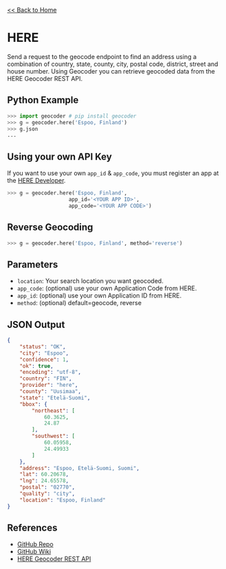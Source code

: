 [<< Back to Home](/)

# HERE

Send a request to the geocode endpoint to find an address using a combination of
country, state, county, city, postal code, district, street and house number.
Using Geocoder you can retrieve geocoded data from the HERE Geocoder REST API.

## Python Example

```python
>>> import geocoder # pip install geocoder
>>> g = geocoder.here('Espoo, Finland')
>>> g.json
...
```

## Using your own API Key

If you want to use your own `app_id` & `app_code`, you must register an app at the [HERE Developer](https://developer.here.com/geocoder).

```python
>>> g = geocoder.here('Espoo, Finland', 
                    app_id='<YOUR APP ID>',
                    app_code='<YOUR APP CODE>')
```

## Reverse Geocoding

```python
>>> g = geocoder.here('Espoo, Finland', method='reverse')
```

## Parameters

- `location`: Your search location you want geocoded.
- `app_code`: (optional) use your own Application Code from HERE.
- `app_id`: (optional) use your own Application ID from HERE.
- `method`: (optional) default=geocode, reverse

## JSON Output

```json
{
    "status": "OK", 
    "city": "Espoo", 
    "confidence": 1, 
    "ok": true, 
    "encoding": "utf-8", 
    "country": "FIN", 
    "provider": "here", 
    "county": "Uusimaa", 
    "state": "Etelä-Suomi", 
    "bbox": {
        "northeast": [
            60.3625, 
            24.87
        ], 
        "southwest": [
            60.05958, 
            24.49933
        ]
    }, 
    "address": "Espoo, Etelä-Suomi, Suomi", 
    "lat": 60.20678, 
    "lng": 24.65578, 
    "postal": "02770", 
    "quality": "city", 
    "location": "Espoo, Finland"
}
```

## References

* [GitHub Repo](https://github.com/DenisCarriere/geocoder)
* [GitHub Wiki](https://github.com/DenisCarriere/geocoder/wiki)
* [HERE Geocoder REST API](https://developer.here.com/rest-apis/documentation/geocoder)